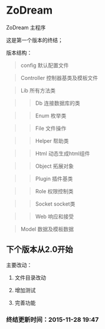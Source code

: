 # ZoDream
ZoDream 主程序

这是第一个版本的终结；

版本结构：

> config 默认配置文件

> Controller 控制器基类及模板文件

> Lib 所有方法类

>> Db 连接数据库的类

>> Enum 枚举类

>> File 文件操作

>> Helper 帮助类

>> Html 动态生成html组件

>> Object 拓展对象

>> Plugin 插件基类

>> Role 权限控制类

>> Socket socket类

>> Web 响应和接受

> Model 数据及模板数据


## 下个版本从2.0开始

主要改动：

1. 文件目录改动

2. 增加测试

3. 完善功能

### 终结更新时间：2015-11-28 19:47